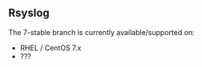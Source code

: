 

Rsyslog
-------

The 7-stable branch is currently available/supported on:

- RHEL / CentOS 7.x
- ???

